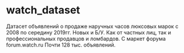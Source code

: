 # watch_dataset
Датасет объявлений о продаже наручных часов люксовых марок с 2008 по середину 2019гг. Новых и Б/У. Как от частных лиц, так и профессиональных продавцов и ломбардов. С маркет форума forum.watch.ru Почти 128 тыс. объявлений.
